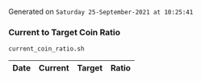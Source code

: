 Generated on `Saturday 25-September-2021 at 10:25:41`

### Current to Target Coin Ratio
`current_coin_ratio.sh`

Date|Current|Target|Ratio
---|---|---|---

